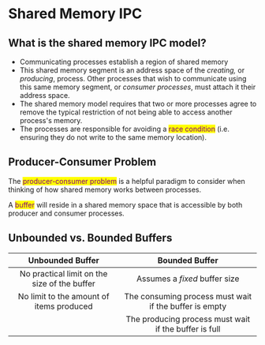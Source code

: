 # Shared Memory IPC

## What is the shared memory IPC model?&#x20;

* Communicating processes establish a region of shared memory&#x20;
* This shared memory segment is an address space of the _creating,_ or _producing_, process. Other processes that wish to communicate using this same memory segment, or _consumer processes_, must attach it their address space.&#x20;
* The shared memory model requires that two or more processes agree to remove the typical restriction of not being able to access another process's memory.&#x20;
* The processes are responsible for avoiding a <mark style="color:purple;">race condition</mark> (i.e. ensuring they do not write to the same memory location).&#x20;

## Producer-Consumer Problem

The <mark style="color:purple;">producer-consumer problem</mark> is a helpful paradigm to consider when thinking of how shared memory works between processes.

A <mark style="color:purple;">buffer</mark> will reside in a shared memory space that is accessible by both producer and consumer processes.&#x20;

## Unbounded vs. Bounded Buffers

|               Unbounded Buffer               |                     Bounded Buffer                     |
| :------------------------------------------: | :----------------------------------------------------: |
| No practical limit on the size of the buffer |              Assumes a _fixed_ buffer size             |
|   No limit to the amount of items produced   | The consuming process must wait if the buffer is empty |
|                                              |  The producing process must wait if the buffer is full |

